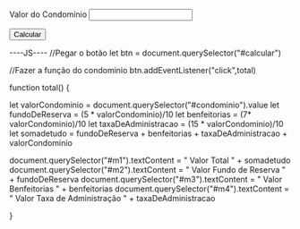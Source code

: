 <!DOCTYPE html>
<html lang="pt-br" dir="ltr">
  <head>
    <meta charset="utf-8">
    <title>Estudo do Js</title>
  </head>
  <body>

<form>
  <p>
    <label> Valor do Condomínio</label>
    <input type="text" id="condominio" >
  </p>
    <button type="button" id="calcular">Calcular</button>

<p id="m1"></p>
<p id="m2"></p>
<p id="m3"></p>
<p id="m4"></p>
</form>




<script type="text/javascript" src="./js/estudo02.js"></script>
  </body>


</html>
----JS----
//Pegar o botão
let btn = document.querySelector("#calcular")

//Fazer a função do condominio
btn.addEventListener("click",total)

function total() {

let valorCondominio = document.querySelector("#condominio").value
let fundoDeReserva = (5 * valorCondominio)/10
let benfeitorias =  (7* valorCondominio)/10
let taxaDeAdministracao = (15 * valorCondominio)/10
let somadetudo = fundoDeReserva + benfeitorias + taxaDeAdministracao + valorCondominio

document.querySelector("#m1").textContent = " Valor Total " + somadetudo
document.querySelector("#m2").textContent = " Valor Fundo de Reserva " + fundoDeReserva
document.querySelector("#m3").textContent = " Valor Benfeitorias " + benfeitorias
document.querySelector("#m4").textContent = " Valor Taxa de Administração " + taxaDeAdministracao

}
